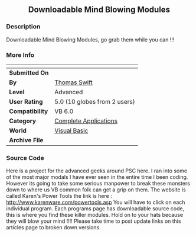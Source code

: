 ﻿<div align="center">

## Downloadable Mind Blowing Modules


</div>

### Description

Downloadable Mind Blowing Modules, go grab them while you can !!!
 
### More Info
 


<span>             |<span>
---                |---
**Submitted On**   |
**By**             |[Thomas Swift](https://github.com/Planet-Source-Code/PSCIndex/blob/master/ByAuthor/thomas-swift.md)
**Level**          |Advanced
**User Rating**    |5.0 (10 globes from 2 users)
**Compatibility**  |VB 6\.0
**Category**       |[Complete Applications](https://github.com/Planet-Source-Code/PSCIndex/blob/master/ByCategory/complete-applications__1-27.md)
**World**          |[Visual Basic](https://github.com/Planet-Source-Code/PSCIndex/blob/master/ByWorld/visual-basic.md)
**Archive File**   |[](https://github.com/Planet-Source-Code/thomas-swift-downloadable-mind-blowing-modules__1-57877/archive/master.zip)





### Source Code

Here is a project for the advanced geeks around PSC here. I ran into some of the most major modals I have ever seen in the entire time I been coding. However its going to take some serious manpower to break these monsters down to where us VB common folk can get a grip on them. The website is called Karen's Power Tools the link is here : http://www.karenware.com/powertools.asp You will have to click on each individual program. Each programs page has downloadable source code, this is where you find these killer modules. Hold on to your hats because they will blow your mind !!!! Please take time to post update links on this articles page to broken down versions.

